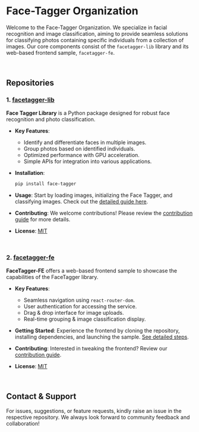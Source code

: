 # Face-Tagger Organization

Welcome to the Face-Tagger Organization. We specialize in facial recognition and image classification, aiming to provide seamless solutions for classifying photos containing specific individuals from a collection of images. Our core components consist of the `facetagger-lib` library and its web-based frontend sample, `facetagger-fe`.

<br>

## Repositories

### 1. [facetagger-lib](https://github.com/Face-Tagger/facetagger-lib)
**Face Tagger Library** is a Python package designed for robust face recognition and photo classification.

- **Key Features**:
  - Identify and differentiate faces in multiple images.
  - Group photos based on identified individuals.
  - Optimized performance with GPU acceleration.
  - Simple APIs for integration into various applications.

- **Installation**:
  ```bash
  pip install face-tagger
  ```

- **Usage**:
  Start by loading images, initializing the Face Tagger, and classifying images. Check out the [detailed guide here](https://github.com/Face-Tagger/facetagger-lib/blob/main/README.md).

- **Contributing**:
  We welcome contributions! Please review the [contribution guide](https://github.com/Face-Tagger/facetagger-lib/blob/main/README.md#contributing) for more details.

- **License**: [MIT](https://github.com/Face-Tagger/facetagger-lib/blob/main/LICENSE)

<br>

### 2. [facetagger-fe](https://github.com/Face-Tagger/facetagger-fe)
**FaceTagger-FE** offers a web-based frontend sample to showcase the capabilities of the FaceTagger library.

- **Key Features**:
  - Seamless navigation using `react-router-dom`.
  - User authentication for accessing the service.
  - Drag & drop interface for image uploads.
  - Real-time grouping & image classification display.

- **Getting Started**:
  Experience the frontend by cloning the repository, installing dependencies, and launching the sample. [See detailed steps](https://github.com/Face-Tagger/facetagger-fe/blob/main/README.md#getting-started).

- **Contributing**:
  Interested in tweaking the frontend? Review our [contribution guide](https://github.com/Face-Tagger/facetagger-fe/blob/main/README.md#contributing).

- **License**: [MIT](https://github.com/Face-Tagger/facetagger-fe/blob/main/LICENSE)

<br>

## Contact & Support

For issues, suggestions, or feature requests, kindly raise an issue in the respective repository. We always look forward to community feedback and collaboration!
